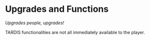 # Upgrades and Functions
_Upgrades people, upgrades!_

TARDIS functionalities are not all immediately available to the player. 